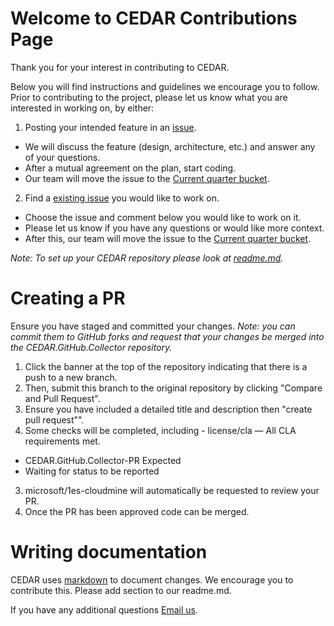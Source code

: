 
# Welcome to CEDAR Contributions Page 
Thank you for your interest in contributing to CEDAR. 

Below you will find instructions and guidelines we encourage you to follow. 
Prior to contributing to the project, please let us know what you are interested in working on, by either:
1. Posting your intended feature in an [issue](https://github.com/microsoft/CEDAR.GitHub.Collector/issues/new). 
- We will discuss the feature (design, architecture, etc.) and answer any of your questions. 
- After a mutual agreement on the plan, start coding. 
- Our team will move the issue to the [Current quarter bucket](https://github.com/microsoft/CEDAR.GitHub.Collector/projects/1). 

2. Find a [existing issue](https://github.com/microsoft/CEDAR.GitHub.Collector/issues) you would like to work on. 
- Choose the issue and comment below you would like to work on it. 
- Please let us know if you have any questions or would like more context. 
- After this, our team will move the issue to the [Current quarter bucket](https://github.com/microsoft/CEDAR.GitHub.Collector/projects/1). 

*Note: To set up your CEDAR repository please look at [readme.md](https://github.com/microsoft/CEDAR.GitHub.Collector/blob/main/README.md).* 

# Creating a PR 
Ensure you have staged and committed your changes.
*Note: you can commit them to GitHub forks and request that your changes be merged into the CEDAR.GitHub.Collector repository.*
1. Click the banner at the top of the repository indicating that there is a push to a new branch.
2. Then, submit this branch to the original repository by clicking "Compare and Pull Request".
3. Ensure you have included a detailed title and description then "create pull request"".
2. Some checks will be completed, including - license/cla — All CLA requirements met. 
- CEDAR.GitHub.Collector-PR Expected 
- Waiting for status to be reported 
3. microsoft/1es-cloudmine will automatically be requested to review your PR. 
4. Once the PR has been approved code can be merged.

# Writing documentation
CEDAR uses [markdown](http://markdownguide.org/) to document changes. We encourage you to contribute this. Please add section to our readme.md. 

If you have any additional questions [Email us](CloudMinePM@microsoft.com).

